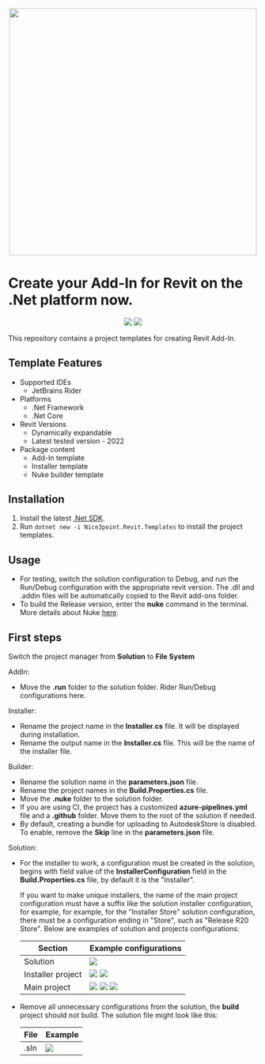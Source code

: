 <h3 align="center"><img src="https://i.imgur.com/v34P0ro.png" width="500px"></h3>

# Create your Add-In for Revit on the .Net platform now.

<p align="center">
  <a href="https://github.com/Nice3point/RevitTemplate/commits/main"><img src="https://img.shields.io/nuget/v/Nice3point.Revit.Templates?style=for-the-badge"></a>
  <a href="https://github.com/Nice3point/RevitTemplate/commits/main"><img src="https://img.shields.io/github/last-commit/Nice3point/RevitTemplate?style=for-the-badge"></a>
</p>
This repository contains a project templates for creating Revit Add-In.

## Template Features

* Supported IDEs
    * JetBrains Rider
* Platforms
    * .Net Framework
    * .Net Core
* Revit Versions
    * Dynamically expandable
    * Latest tested version - 2022
* Package content
    * Add-In template
    * Installer template
    * Nuke builder template

## Installation

1. Install the latest [.Net SDK](https://dotnet.microsoft.com/download).
1. Run `dotnet new -i Nice3point.Revit.Templates` to install the project templates.

## Usage

* For testing, switch the solution configuration to Debug, and run the Run/Debug configuration with the appropriate
  revit version. The .dll and .addin files will be automatically copied to the Revit add-ons folder.
* To build the Release version, enter the **nuke** command in the terminal. More details about Nuke
  [here](https://github.com/nuke-build/nuke).

## First steps

Switch the project manager from **Solution** to **File System**

AddIn:

* Move the **.run** folder to the solution folder. Rider Run/Debug configurations here.

Installer:

* Rename the project name in the **Installer.cs** file. It will be displayed during installation.
* Rename the output name in the **Installer.cs** file. This will be the name of the installer file.

Builder:

* Rename the solution name in the **parameters.json** file.
* Rename the project names in the **Build.Properties.cs** file.
* Move the **.nuke** folder to the solution folder.
* If you are using CI, the project has a customized **azure-pipelines.yml** file and a **.github** folder. Move them to
  the root of the solution if needed.
* By default, creating a bundle for uploading to AutodeskStore is disabled. To enable, remove the **Skip** line in
  the **parameters.json** file.

Solution:

* For the installer to work, a configuration must be created in the solution, begins with field value of the
  **InstallerConfiguration** field in the **Build.Properties.cs** file, by default it is the "Installer".

  If you want to make unique installers, the name of the main project configuration must have a suffix like the solution
  installer configuration, for example, for example, for the "Installer Store" solution configuration, there must be a
  configuration ending in "Store", such as "Release R20 Store". Below are examples of solution and projects
  configurations:

  | Section             | Example configurations               |
  | ------------------- | ------------------------------------ |
  | Solution            | ![](https://i.imgur.com/LnnjYYu.png) |
  | Installer project   | ![](https://i.imgur.com/uW9Wxjp.png) ![](https://i.imgur.com/OhVDh6m.png) |
  | Main project        | ![](https://i.imgur.com/XpxVFcB.png) ![](https://i.imgur.com/53auQ0K.png) ![](https://i.imgur.com/TuVKQrZ.png)|

* Remove all unnecessary configurations from the solution, the **build** project should not build. The solution file
  might look like this:

  | File   | Example                              |
  | ------ | ------------------------------------ |
  | .sln   | ![](https://i.imgur.com/3VQQtwQ.png) |

